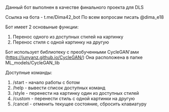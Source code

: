 Данный бот выполнен в качестве финального проекта для DLS

Ссылка на бота - t.me/Dima42_bot
По всем вопросам писать @dima_e18 

Бот имеет 2 основыные функции:
1. Перенос одного из доступных стилей на картинку
2. Перенос стиля с одной картинку на другую

Бот использует библиотеку с преобученными CycleGAN'ами (https://junyanz.github.io/CycleGAN/)
Она расположена в папке ML_models/CycleGAN_lib

Доступные команды:
1. /start - начало работы с ботом
2. /help - вывести список доступных команд
3. /style - перенести на картинку один из доступных стилей
4. /custom - перенести стиль с одной картинки на другую
5. /cancel - отменить текущее состояние, сбросить клавиатуру